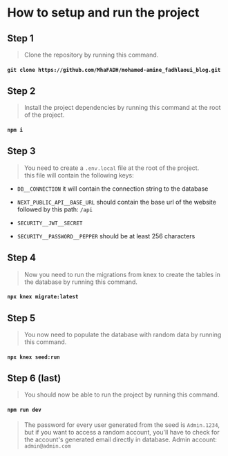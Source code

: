 # How to setup and run the project

## Step 1

> Clone the repository by running this command.<br/>

#### `git clone https://github.com/MhaFADH/mohamed-amine_fadhlaoui_blog.git`

## Step 2

> Install the project dependencies by running this command at the root of the project.<br/>

#### `npm i`

## Step 3

> You need to create a `.env.local` file at the root of the project.
> <br/>this file will contain the following keys:

- `DB__CONNECTION` it will contain the connection string to the database

- `NEXT_PUBLIC_API__BASE_URL` should contain the base url of the website followed by this path: `/api`

- `SECURITY__JWT__SECRET`

- `SECURITY__PASSWORD__PEPPER` should be at least 256 characters

## Step 4

> Now you need to run the migrations from knex to create the tables in the database by running this command.<br/>

#### `npx knex migrate:latest`

## Step 5

> You now need to populate the database with random data by running this command.<br/>

#### `npx knex seed:run`

## Step 6 (last)

> You should now be able to run the project by running this command.

#### `npm run dev`

> The password for every user generated from the seed is `Admin.1234`, but if you want to access a random account, you'll have to check for the account's generated email directly in database.
> Admin account: `admin@admin.com`
